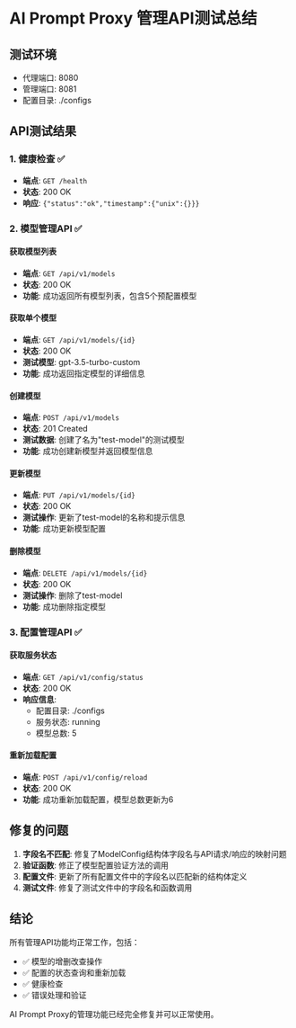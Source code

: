 # AI Prompt Proxy 管理API测试总结

## 测试环境
- 代理端口: 8080
- 管理端口: 8081
- 配置目录: ./configs

## API测试结果

### 1. 健康检查 ✅
- **端点**: `GET /health`
- **状态**: 200 OK
- **响应**: `{"status":"ok","timestamp":{"unix":{}}}`

### 2. 模型管理API ✅

#### 获取模型列表
- **端点**: `GET /api/v1/models`
- **状态**: 200 OK
- **功能**: 成功返回所有模型列表，包含5个预配置模型

#### 获取单个模型
- **端点**: `GET /api/v1/models/{id}`
- **状态**: 200 OK
- **测试模型**: gpt-3.5-turbo-custom
- **功能**: 成功返回指定模型的详细信息

#### 创建模型
- **端点**: `POST /api/v1/models`
- **状态**: 201 Created
- **测试数据**: 创建了名为"test-model"的测试模型
- **功能**: 成功创建新模型并返回模型信息

#### 更新模型
- **端点**: `PUT /api/v1/models/{id}`
- **状态**: 200 OK
- **测试操作**: 更新了test-model的名称和提示信息
- **功能**: 成功更新模型配置

#### 删除模型
- **端点**: `DELETE /api/v1/models/{id}`
- **状态**: 200 OK
- **测试操作**: 删除了test-model
- **功能**: 成功删除指定模型

### 3. 配置管理API ✅

#### 获取服务状态
- **端点**: `GET /api/v1/config/status`
- **状态**: 200 OK
- **响应信息**: 
  - 配置目录: ./configs
  - 服务状态: running
  - 模型总数: 5

#### 重新加载配置
- **端点**: `POST /api/v1/config/reload`
- **状态**: 200 OK
- **功能**: 成功重新加载配置，模型总数更新为6

## 修复的问题

1. **字段名不匹配**: 修复了ModelConfig结构体字段名与API请求/响应的映射问题
2. **验证函数**: 修正了模型配置验证方法的调用
3. **配置文件**: 更新了所有配置文件中的字段名以匹配新的结构体定义
4. **测试文件**: 修复了测试文件中的字段名和函数调用

## 结论

所有管理API功能均正常工作，包括：
- ✅ 模型的增删改查操作
- ✅ 配置的状态查询和重新加载
- ✅ 健康检查
- ✅ 错误处理和验证

AI Prompt Proxy的管理功能已经完全修复并可以正常使用。